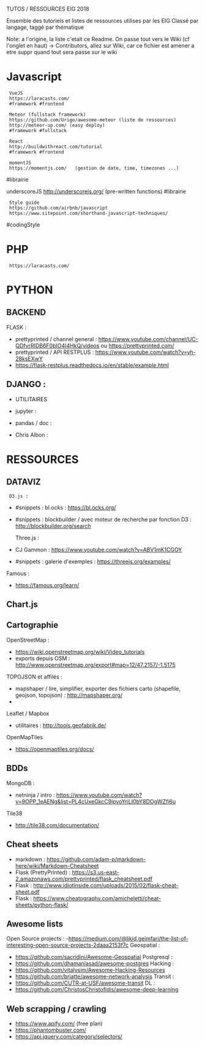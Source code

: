 TUTOS / RESSOURCES EIG 2018

Ensemble des tutoriels et listes de ressources utilises par les EIG
Classé par langage, taggé par thématique


Note: a l'origine, la liste c'etait ce Readme. On passe tout vers le Wiki (cf l'onglet en haut)
-> Contributors, allez sur Wiki, car ce fichier est amener a etre suppr quand tout sera passe sur le wiki

# Javascript

     VueJS 
     https://laracasts.com/
     #framework #frontend 
    
     Meteor (fullstack framework)
     https://github.com/Urigo/awesome-meteor (liste de ressources)
     http://meteor-up.com/ (easy deploy)
     #framework #fullstack
     
     React
     http://buildwithreact.com/tutorial  
     #framework #frontend
     
     momentJS
     https://momentjs.com/   (gestion de date, time, timezones ...)
#librairie

underscoreJS
http://underscorejs.org/ (pre-written functions)
#librairie

     Style guide
     https://github.com/airbnb/javascript
     https://www.sitepoint.com/shorthand-javascript-techniques/
#codingStyle
     
     
     
# PHP
     https://laracasts.com/
     
     



# PYTHON

## BACKEND

FLASK : 
- prettyprinted / channel general : https://www.youtube.com/channel/UC-QDfvrRIDB6F0bIO4I4HkQ/videos ou https://prettyprinted.com/
- prettyprinted / API RESTPLUS : https://www.youtube.com/watch?v=yh-28ksEXwY 
- https://flask-restplus.readthedocs.io/en/stable/example.html

DJANGO : 
- 

- UTILITAIRES
- jupyter : 

- pandas / doc : 
- Chris Albon : 

# RESSOURCES

## DATAVIZ

     D3.js : 
- #snippets  : bl.ocks : https://bl.ocks.org/
- #snippets : blockbuilder / avec moteur de recherche par fonction D3 : http://blockbuilder.org/search 

     Three.js : 
- CJ Gammon : https://www.youtube.com/watch?v=ABV1mK1CGOY 
- #snippets : galerie d'exemples : https://threejs.org/examples/ 

Famous :
- https://famous.org/learn/

Chart.js
- 

## Cartographie
OpenStreetMap :
- https://wiki.openstreetmap.org/wiki/Video_tutorials
- exports depuis OSM : http://www.openstreetmap.org/export#map=12/47.2157/-1.5175 

TOPOJSON et affilés : 
- mapshaper / lire, simplifier, exporter des fichiers carto (shapefile, geojson, topojson) : http://mapshaper.org/
- 

Leaflet / Mapbox
- utilitaires : http://tools.geofabrik.de/ 

OpenMapTiles
- https://openmaptiles.org/docs/

## BDDs
MongoDB :
- netninja / intro : https://www.youtube.com/watch?v=9OPP_1eAENg&list=PL4cUxeGkcC9jpvoYriLI0bY8DOgWZfi6u

Tile38
- http://tile38.com/documentation/

## Cheat sheets 
- markdown : https://github.com/adam-p/markdown-here/wiki/Markdown-Cheatsheet 
- Flask (PrettyPrinted) : https://s3.us-east-2.amazonaws.com/prettyprinted/flask_cheatsheet.pdf 
- Flask : http://www.idiotinside.com/uploads/2015/02/flask-cheat-sheet.pdf 
- Flask : https://www.cheatography.com/amicheletti/cheat-sheets/python-flask/ 

## Awesome lists
Open Source projects :
-https://medium.com/@likid.geimfari/the-list-of-interesting-open-source-projects-2daaa2153f7c
Geospatial :
- https://github.com/sacridini/Awesome-Geospatial
Postgresql :
- https://github.com/dhamaniasad/awesome-postgres
Hacking :
- https://github.com/vitalysim/Awesome-Hacking-Resources
- https://github.com/briatte/awesome-network-analysis
Transit :
- https://github.com/CUTR-at-USF/awesome-transit
DL :
- https://github.com/ChristosChristofidis/awesome-deep-learning



## Web scrapping / crawling
- https://www.apify.com/ (free plan)
- https://phantombuster.com/
- https://api.jquery.com/category/selectors/


